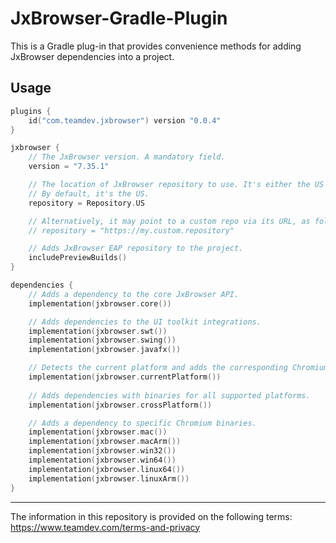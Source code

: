 # JxBrowser-Gradle-Plugin

This is a Gradle plug-in that provides convenience methods for adding JxBrowser dependencies into a project.

## Usage

```kotlin
plugins {
    id("com.teamdev.jxbrowser") version "0.0.4"
}

jxbrowser {
    // The JxBrowser version. A mandatory field.
    version = "7.35.1"

    // The location of JxBrowser repository to use. It's either the US or Europe.
    // By default, it's the US.
    repository = Repository.US

    // Alternatively, it may point to a custom repo via its URL, as follows:
    // repository = "https://my.custom.repository"

    // Adds JxBrowser EAP repository to the project.
    includePreviewBuilds()
}

dependencies {
    // Adds a dependency to the core JxBrowser API.
    implementation(jxbrowser.core())

    // Adds dependencies to the UI toolkit integrations.
    implementation(jxbrowser.swt())
    implementation(jxbrowser.swing())
    implementation(jxbrowser.javafx())

    // Detects the current platform and adds the corresponding Chromium binaries.
    implementation(jxbrowser.currentPlatform())
    
    // Adds dependencies with binaries for all supported platforms.
    implementation(jxbrowser.crossPlatform())

    // Adds a dependency to specific Chromium binaries.
    implementation(jxbrowser.mac())
    implementation(jxbrowser.macArm())
    implementation(jxbrowser.win32())
    implementation(jxbrowser.win64())
    implementation(jxbrowser.linux64())
    implementation(jxbrowser.linuxArm())
}
```

---

The information in this repository is provided on the following terms: https://www.teamdev.com/terms-and-privacy

